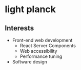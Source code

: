 # light planck

## Interests

- Front-end web development
  - React Server Components
  - Web accessibility
  - Performance tuning
- Software design
